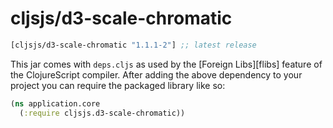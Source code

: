 # cljsjs/d3-scale-chromatic

[](dependency)
```clojure
[cljsjs/d3-scale-chromatic "1.1.1-2"] ;; latest release
```
[](/dependency)

This jar comes with `deps.cljs` as used by the [Foreign Libs][flibs] feature
of the ClojureScript compiler. After adding the above dependency to your project
you can require the packaged library like so:

```clojure
(ns application.core
  (:require cljsjs.d3-scale-chromatic))
```
